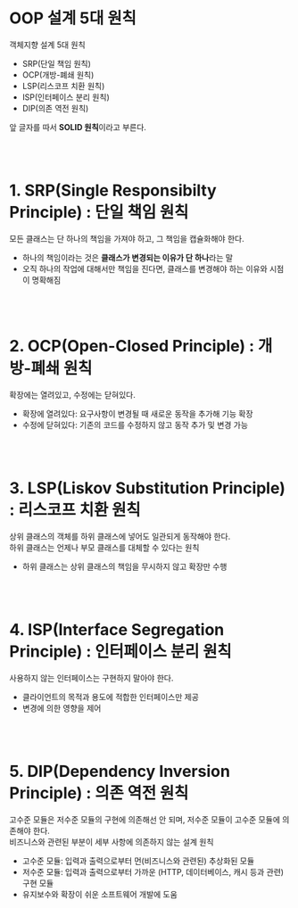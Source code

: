 # OOP 설계 5대 원칙
객체지향 설계 5대 원칙
- SRP(단일 책임 원칙)
- OCP(개방-폐쇄 원칙)
- LSP(리스코프 치환 원칙)
- ISP(인터페이스 분리 원칙)
- DIP(의존 역전 원칙)  

앞 글자를 따서 **SOLID 원칙**이라고 부른다.

<br><br>

# 1. SRP(Single Responsibilty Principle) : 단일 책임 원칙
모든 클래스는 단 하나의 책임을 가져야 하고, 그 책임을 캡슐화해야 한다.  
- 하나의 책임이라는 것은 **클래스가 변경되는 이유가 단 하나**라는 말
- 오직 하나의 작업에 대해서만 책임을 진다면, 클래스를 변경해야 하는 이유와 시점이 명확해짐

<br><br>

# 2. OCP(Open-Closed Principle) : 개방-폐쇄 원칙
확장에는 열려있고, 수정에는 닫혀있다.
- 확장에 열려있다: 요구사항이 변경될 때 새로운 동작을 추가해 기능 확장
- 수정에 닫혀있다: 기존의 코드를 수정하지 않고 동작 추가 및 변경 가능

<br><br>

# 3. LSP(Liskov Substitution Principle) : 리스코프 치환 원칙
상위 클래스의 객체를 하위 클래스에 넣어도 일관되게 동작해야 한다.  
하위 클래스는 언제나 부모 클래스를 대체할 수 있다는 원칙
- 하위 클래스는 상위 클래스의 책임을 무시하지 않고 확장만 수행

<br><br>

# 4. ISP(Interface Segregation Principle) : 인터페이스 분리 원칙
사용하지 않는 인터페이스는 구현하지 말아야 한다.
- 클라이언트의 목적과 용도에 적합한 인터페이스만 제공
- 변경에 의한 영향을 제어

<br><br>

# 5. DIP(Dependency Inversion Principle) : 의존 역전 원칙
고수준 모듈은 저수준 모듈의 구현에 의존해선 안 되며, 저수준 모듈이 고수준 모듈에 의존해야 한다.  
비즈니스와 관련된 부분이 세부 사항에 의존하지 않는 설계 원칙
- 고수준 모듈: 입력과 출력으로부터 먼(비즈니스와 관련된) 추상화된 모듈
- 저수준 모듈: 입력과 출력으로부터 가까운 (HTTP, 데이터베이스, 캐시 등과 관련) 구현 모듈 
- 유지보수와 확장이 쉬운 소프트웨어 개발에 도움